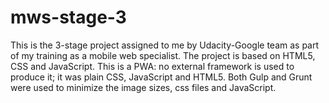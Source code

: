 # mws-stage-3
This is the 3-stage project assigned to me by Udacity-Google team as part of my training as a mobile web specialist. The project is based on HTML5, CSS and JavaScript.
This is a PWA: no external framework is used to produce it; it was plain CSS, JavaScript and HTML5.
Both Gulp and Grunt were used to minimize the image sizes, css files and JavaScript.
